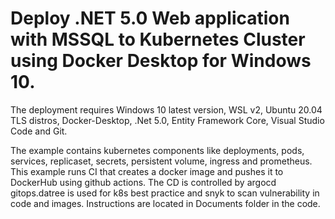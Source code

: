 # Deploy .NET 5.0 Web application with MSSQL to Kubernetes Cluster using Docker Desktop for Windows 10.
The deployment requires Windows 10 latest version, WSL v2,
Ubuntu 20.04 TLS distros, Docker-Desktop,
.Net 5.0, Entity Framework Core, Visual Studio Code
and Git.

The example contains kubernetes components like deployments,
pods, services, replicaset, secrets, persistent volume, ingress and
prometheus. This example runs CI that creates a docker image and pushes it to DockerHub using github actions.
The CD is controlled by argocd gitops.datree is used for k8s best practice and snyk to scan vulnerability in code and images.
Instructions are located in Documents folder in the code.
